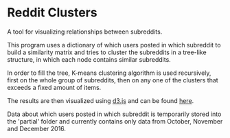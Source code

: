 # Reddit Clusters

A tool for visualizing relationships between subreddits.

This program uses a dictionary of which users posted in which subreddit to build a similarity matrix and tries to cluster the subreddits in a tree-like structure, in which each node contains similar subreddits.

In order to fill the tree, K-means clustering algorithm is used recursively, first on the whole group of subreddits, then on any one of the clusters that exceeds a fixed amount of items.

The results are then visualized using [d3.js](https://d3js.org/) and can be found [here](https://picorana.github.io/subreddit_recommender/graph2.html).

Data about which users posted in which subreddit is temporarily stored into the 'partial' folder and currently contains only data from October, November and December 2016.


